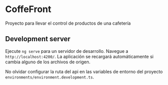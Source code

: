 # CoffeFront

Proyecto para llevar el control de productos de una cafetería

## Development server

Ejecute `ng serve` para un servidor de desarrollo. Navegue a `http://localhost:4200/`. La aplicación se recargará automáticamente si cambia alguno de los archivos de origen.

No olvidar configurar la ruta del api en las variables de entorno del proyecto `environments/environment.development.ts`.
